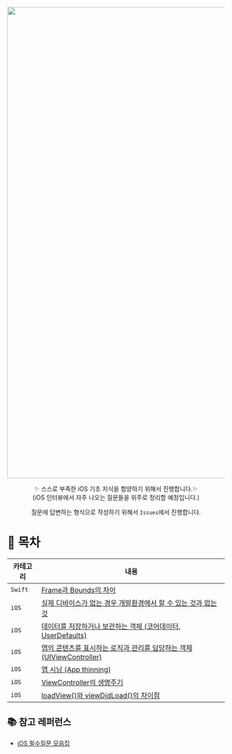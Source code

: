 <div align="center">

  <img width="1091" alt="image" src="https://user-images.githubusercontent.com/96969693/212459696-fb59c2ab-e1f7-4e4e-a496-23f2f07bd6e6.png"> <br>


✨ 스스로 부족한 iOS 기초 지식을 함양하기 위해서 진행합니다.✨ <br>
(iOS 인터뷰에서 자주 나오는 질문들을 위주로 정리할 예정입니다.) <br>

질문에 답변하는 형식으로 작성하기 위해서 `Issues`에서 진행합니다.


</div>

# 🔖 목차

| 카테고리 | 내용 |
|--|------|
|`Swift`|[Frame과 Bounds의 차이](https://github.com/deslog/iOS-Interview/issues/1)|
|`iOS`| [실제 디바이스가 없는 경우 개발환경에서 할 수 있는 것과 없는 것](https://github.com/deslog/iOS-Interview/issues/2)|
|`iOS`|[데이터를 저장하거나 보관하는 객체 (코어데이터, UserDefaults)](https://github.com/deslog/iOS-Interview/issues/3)|
|`iOS`|[앱의 콘텐츠를 표시하는 로직과 관리를 담당하는 객체(UIViewController)](https://github.com/deslog/iOS-Interview/issues/4)|
|`iOS`|[앱 시닝 (App thinning)](https://github.com/deslog/iOS-Interview/issues/5)|
|`iOS`|[ViewController의 생명주기](https://github.com/deslog/iOS-Interview/issues/5)|
|`iOS`|[loadView()와 viewDidLoad()의 차이점](https://github.com/deslog/iOS-Interview/issues/7)|


## 📚 참고 레퍼런스

- [iOS 필수질문 모음집](https://github.com/JeaSungLEE/iOSInterviewquestions)
